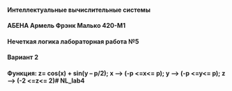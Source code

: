
####  Интеллектуальные вычислительные системы

####  АБЕНА Армель Фрэнк Малько 420-М1
####  Нечеткая логика лабораторная работа №5
####  Вариант 2
####  Функция: z= cos(x) + sin(y – p/2);   x --> (-p <=x<= p);   y --> (-p <=y<= p);   z --> (-2 <=z<= 2)# NL_lab4
